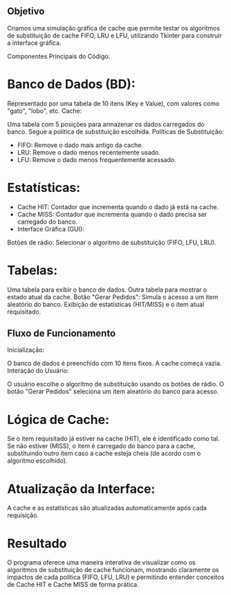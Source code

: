 ## Objetivo

Criamos uma simulação gráfica de cache que permite testar os algoritmos de substituição de cache FIFO, LRU e LFU, utilizando Tkinter para construir a interface gráfica.

Componentes Principais do Código:

# Banco de Dados (BD):

Representado por uma tabela de 10 itens (Key e Value), com valores como "gato", "lobo", etc.
Cache:

Uma tabela com 5 posições para armazenar os dados carregados do banco.
Segue a política de substituição escolhida.
Políticas de Substituição:

- FIFO: Remove o dado mais antigo da cache.
- LRU: Remove o dado menos recentemente usado.
- LFU: Remove o dado menos frequentemente acessado.

# Estatísticas:

- Cache HIT: Contador que incrementa quando o dado já está na cache.
- Cache MISS: Contador que incrementa quando o dado precisa ser carregado do banco.
- Interface Gráfica (GUI):

Botões de rádio: Selecionar o algoritmo de substituição (FIFO, LFU, LRU).

# Tabelas:

Uma tabela para exibir o banco de dados.
Outra tabela para mostrar o estado atual da cache.
Botão "Gerar Pedidos": Simula o acesso a um item aleatório do banco.
Exibição de estatísticas (HIT/MISS) e o item atual requisitado.

## Fluxo de Funcionamento
Inicialização:

O banco de dados é preenchido com 10 itens fixos.
A cache começa vazia.
Interação do Usuário:

O usuário escolhe o algoritmo de substituição usando os botões de rádio.
O botão "Gerar Pedidos" seleciona um item aleatório do banco para acesso.

# Lógica de Cache:

Se o item requisitado já estiver na cache (HIT), ele é identificado como tal.
Se não estiver (MISS), o item é carregado do banco para a cache, substituindo outro item caso a cache esteja cheia (de acordo com o algoritmo escolhido).

# Atualização da Interface:

A cache e as estatísticas são atualizadas automaticamente após cada requisição.

# Resultado
O programa oferece uma maneira interativa de visualizar como os algoritmos de substituição de cache funcionam, mostrando claramente os impactos de cada política (FIFO, LFU, LRU) e permitindo entender conceitos de Cache HIT e Cache MISS de forma prática.